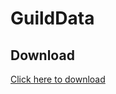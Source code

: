 # GuildData

## Download
[Click here to download](https://betterdiscord.net/ghdl/?url=https://github.com/l0c4lh057/BetterDiscordStuff/blob/master/Plugins/Minespoiler/Minespoiler.plugin.js)

